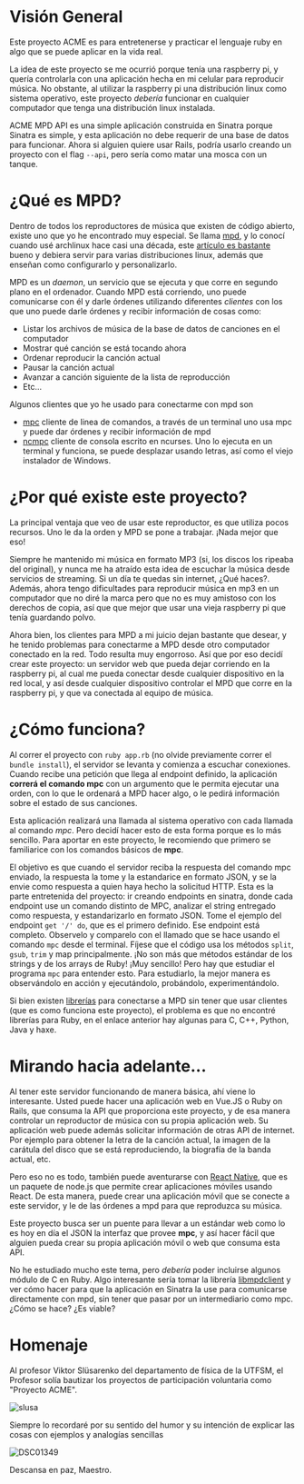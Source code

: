 # Visión General

Este proyecto ACME es para entretenerse y practicar el lenguaje ruby en algo que
se puede aplicar en la vida real.

La idea de este proyecto se me ocurrió porque tenía una raspberry pi, y quería
controlarla con una aplicación hecha en mi celular para reproducir música. No
obstante, al utilizar la raspberry pi una distribución linux como sistema
operativo, este proyecto _debería_ funcionar en cualquier computador que tenga
una distribución linux instalada.

ACME MPD API es una simple aplicación construida en Sinatra porque Sinatra es
simple, y esta aplicación no debe requerir de una base de datos para funcionar.
Ahora si alguien quiere usar Rails, podría usarlo creando un proyecto con el
flag `--api`, pero sería como matar una mosca con un tanque.

# ¿Qué es MPD?

Dentro de todos los reproductores de música que existen de código abierto,
existe uno que yo he encontrado muy especial. Se llama [mpd](https://www.musicpd.org/),
y lo conocí cuando usé archlinux hace casi una década, este [artículo es
bastante](https://wiki.archlinux.org/title/Music_Player_Daemon)
bueno y debiera servir para varias distribuciones linux, además que enseñan como
configurarlo y personalizarlo.

MPD es un _daemon_, un servicio que se ejecuta y que corre en segundo plano en
el ordenador. Cuando MPD está corriendo, uno puede comunicarse con él y darle
órdenes utilizando diferentes _clientes_ con los que uno puede darle órdenes
y recibir información de cosas como:
- Listar los archivos de música de la base de datos de canciones en el
  computador
- Mostrar qué canción se está tocando ahora
- Ordenar reproducir la canción actual
- Pausar la canción actual
- Avanzar a canción siguiente de la lista de reproducción
- Etc...

Algunos clientes que yo he usado para conectarme con mpd son
- [mpc](https://www.musicpd.org/clients/mpc/) cliente de linea de comandos,
  a través de un terminal uno usa mpc y puede dar órdenes y recibir información
  de mpd
- [ncmpc](https://musicpd.org/clients/ncmpc/) cliente de consola escrito en
  ncurses. Uno lo ejecuta en un terminal y funciona, se puede desplazar usando
  letras, así como el viejo instalador de Windows.


# ¿Por qué existe este proyecto?

La principal ventaja que veo de usar este reproductor, es que utiliza pocos
recursos. Uno le da la orden y MPD se pone a trabajar. ¡Nada mejor que eso!

Siempre he mantenido mi música en formato MP3 (si, los discos los ripeaba del
original), y nunca me ha atraído esta idea de escuchar la música desde servicios
de streaming. Si un día te quedas sin internet, ¿Qué haces?. Además, ahora tengo
dificultades para reproducir música en mp3 en un computador que no diré la marca
pero que no es muy amistoso con los derechos de copia, así que que mejor que
usar una vieja raspberry pi que tenía guardando polvo.

Ahora bien, los clientes para MPD a mi juicio dejan bastante que desear, y he
tenido problemas para conectarme a MPD desde otro computador conectado en la
red. Todo resulta muy engorroso. Así que por eso decidí crear este proyecto: un
servidor web que pueda dejar corriendo en la raspberry pi, al cual me pueda
conectar desde cualquier dispositivo en la red local, y así desde cualquier
dispositivo controlar el MPD que corre en la raspberry pi, y que va conectada al
equipo de música.

# ¿Cómo funciona?

Al correr el proyecto con `ruby app.rb` (no olvide previamente correr el `bundle
install`), el servidor se levanta y comienza a escuchar conexiones. Cuando
recibe una petición que llega al endpoint definido, la aplicación **correrá el
comando mpc** con un argumento que le permita ejecutar una orden, con lo que le
ordenará a MPD hacer algo, o le pedirá información sobre el estado de sus
canciones.

Esta aplicación realizará una llamada al sistema operativo con cada llamada al
comando *mpc*. Pero decidí hacer esto de esta forma porque es lo más sencillo.
Para aportar en este proyecto, le recomiendo que primero se familiarice con los
comandos básicos de **mpc**.

El objetivo es que cuando el servidor reciba la respuesta del comando mpc
enviado, la respuesta la tome y la estandarice en formato JSON, y se la envie
como respuesta a quien haya hecho la solicitud HTTP. Esta es la parte
entretenida del proyecto: ir creando endpoints en sinatra, donde cada endpoint
use un comando distinto de MPC, analizar el string entregado como respuesta,
y estandarizarlo en formato JSON. Tome el ejemplo del endpoint `get '/' do`, que
es el primero definido. Ese endpoint está completo. Observelo y comparelo con el
llamado que se hace usando el comando `mpc` desde el terminal. Fíjese que el
código usa los métodos `split`, `gsub`, `trim` y map principalmente. ¡No son más
que métodos estándar de los strings y de los arrays de Ruby! ¡Muy sencillo! Pero
hay que estudiar el programa `mpc` para entender esto. Para estudiarlo, la mejor
manera es observándolo en acción y ejecutándolo, probándolo, experimentándolo.

Si bien existen [librerías](https://www.musicpd.org/libs/) para conectarse a MPD
sin tener que usar clientes (que es como funciona este proyecto), el problema es
que no encontré librerías para Ruby, en el enlace anterior hay algunas para C,
C++, Python, Java y haxe.

# Mirando hacia adelante...

Al tener este servidor funcionando de manera básica, ahí viene lo interesante.
Usted puede hacer una aplicación web en Vue.JS o Ruby on Rails, que consuma la API que
proporciona este proyecto, y de esa manera controlar un reproductor de música
con su propia aplicación web. Su aplicación web puede además solicitar
información de otras API de internet. Por ejemplo para obtener la letra de la
canción actual, la imagen de la carátula del disco que se está reproduciendo, la
biografía de la banda actual, etc.

Pero eso no es todo, también puede aventurarse con [React Native](https://reactnative.dev/),
que es un paquete de node.js que permite crear aplicaciones móviles usando
React. De esta manera, puede crear una aplicación móvil que se conecte a este
servidor, y le de las órdenes a mpd para que reproduzca su música.

Este proyecto busca ser un puente para llevar a un estándar web como lo es hoy
en día el JSON la interfaz que provee **mpc**, y así hacer fácil que alguien
pueda crear su propia aplicación móvil o web que consuma esta API.

No he estudiado mucho este tema, pero _debería_ poder incluirse algunos módulo
de C en Ruby. Algo interesante sería tomar la librería [libmpdclient](https://www.musicpd.org/libs/libmpdclient/)
y ver cómo hacer para que la aplicación en Sinatra la use para comunicarse
directamente con mpd, sin tener que pasar por un intermediario como mpc. ¿Cómo
se hace? ¿Es viable?

# Homenaje

Al profesor Viktor Slüsarenko del departamento de física de la UTFSM, el Profesor
solía bautizar los proyectos de participación voluntaria como "Proyecto ACME".

![slusa](https://user-images.githubusercontent.com/3003032/145646044-b7d6de97-ad27-4f3b-8508-c881e1cfa740.jpg)

Siempre lo recordaré por su sentido del humor y su intención de explicar las cosas con
ejemplos y analogías sencillas

![DSC01349](https://user-images.githubusercontent.com/3003032/145646816-b8630915-357c-4c6d-b6dc-3a1891b58997.jpeg)

Descansa en paz, Maestro.



